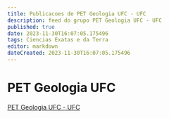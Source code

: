 ```yaml
---
title: Publicacoes de PET Geologia UFC - UFC
description: feed do grupo PET Geologia UFC - UFC
published: true
date: 2023-11-30T16:07:05.175496
tags: Ciencias Exatas e da Terra
editor: markdown
dateCreated: 2023-11-30T16:07:05.175496
---
```


# PET Geologia UFC
[PET Geologia UFC - UFC](/grupo/106PETGeologiaUFCUFC.md)